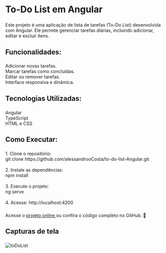 <h1 align="left">To-Do List em Angular</h1>

###

<p align="left">Este projeto é uma aplicação de lista de tarefas (To-Do List) desenvolvida com Angular. Ele permite gerenciar tarefas diárias, incluindo adicionar, editar e excluir itens.</p>

###

<h2 align="left">Funcionalidades:</h2>

###

<p align="left">Adicionar novas tarefas.<br>Marcar tarefas como concluídas.<br>Editar ou remover tarefas.<br>Interface responsiva e dinâmica.</p>

###

<h2 align="left">Tecnologias Utilizadas:</h2>

###

<p align="left">Angular<br>TypeScript<br>HTML e CSS</p>

###

<h2 align="left">Como Executar:</h2>

###

<p align="left">1. Clone o repositório:<br>git clone https://github.com/alessandrooCosta/to-do-list-Angular.git<br><br>2. Instale as dependências:<br>npm install<br><br>3. Execute o projeto:<br>ng serve<br><br>4. Acesse: http://localhost:4200</p>

###

<p align="left">Acesse o <a href="https://todolist500.netlify.app/" >projeto online </a>ou confira o código completo no GitHub. 🚀</p>

###

<h2 align="left">Capturas de tela</h2>

###
![toDoList](https://github.com/user-attachments/assets/9a8ffbb2-e9b2-46df-88aa-90a9573d54cd)
###
